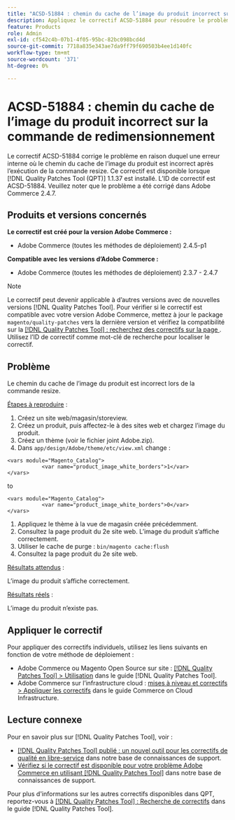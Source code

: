 ```yaml
---
title: "ACSD-51884 : chemin du cache de l’image du produit incorrect sur la commande de redimensionnement"
description: Appliquez le correctif ACSD-51884 pour résoudre le problème Adobe Commerce en raison duquel le chemin du cache de l’image du produit devient incorrect après l’exécution de la commande de redimensionnement.
feature: Products
role: Admin
exl-id: cf542c4b-07b1-4f05-95bc-82bc098bcd4d
source-git-commit: 7718a835e343ae7da9ff79f690503b4ee1d140fc
workflow-type: tm+mt
source-wordcount: '371'
ht-degree: 0%

---
```


# ACSD-51884 : chemin du cache de l’image du produit incorrect sur la commande de redimensionnement

Le correctif ACSD-51884 corrige le problème en raison duquel une erreur interne où le chemin du cache de l’image du produit est incorrect après l’exécution de la commande resize. Ce correctif est disponible lorsque [!DNL Quality Patches Tool (QPT)] 1.1.37 est installé. L’ID de correctif est ACSD-51884. Veuillez noter que le problème a été corrigé dans Adobe Commerce 2.4.7.

## Produits et versions concernés

**Le correctif est créé pour la version Adobe Commerce :**

* Adobe Commerce (toutes les méthodes de déploiement) 2.4.5-p1

**Compatible avec les versions d’Adobe Commerce :**

* Adobe Commerce (toutes les méthodes de déploiement) 2.3.7 - 2.4.7

>[!NOTE]
>
>Le correctif peut devenir applicable à d’autres versions avec de nouvelles versions [!DNL Quality Patches Tool]. Pour vérifier si le correctif est compatible avec votre version Adobe Commerce, mettez à jour le package `magento/quality-patches` vers la dernière version et vérifiez la compatibilité sur la [[!DNL Quality Patches Tool] : recherchez des correctifs sur la page ](https://experienceleague.adobe.com/tools/commerce-quality-patches/index.html?lang=fr). Utilisez l’ID de correctif comme mot-clé de recherche pour localiser le correctif.

## Problème

Le chemin du cache de l’image du produit est incorrect lors de la commande resize.

<u>Étapes à reproduire</u> :

1. Créez un site web/magasin/storeview.
1. Créez un produit, puis affectez-le à des sites web et chargez l’image du produit.
1. Créez un thème (voir le fichier joint Adobe.zip).
1. Dans `app/design/Adobe/theme/etc/view.xml` change :

```
<vars module="Magento_Catalog">
           <var name="product_image_white_borders">1</var>
</vars>
```

to

```
<vars module="Magento_Catalog">
           <var name="product_image_white_borders">0</var>
</vars>
```

1. Appliquez le thème à la vue de magasin créée précédemment.
1. Consultez la page produit du 2e site web. L’image du produit s’affiche correctement.
1. Utiliser le cache de purge :
   `bin/magento cache:flush`
1. Consultez la page produit du 2e site web.

<u>Résultats attendus</u> :

L’image du produit s’affiche correctement.

<u>Résultats réels</u> :

L’image du produit n’existe pas.

## Appliquer le correctif

Pour appliquer des correctifs individuels, utilisez les liens suivants en fonction de votre méthode de déploiement :

* Adobe Commerce ou Magento Open Source sur site : [[!DNL Quality Patches Tool] > Utilisation](https://experienceleague.adobe.com/docs/commerce-operations/tools/quality-patches-tool/usage.html?lang=fr) dans le guide [!DNL Quality Patches Tool].
* Adobe Commerce sur l’infrastructure cloud : [mises à niveau et correctifs > Appliquer les correctifs](https://experienceleague.adobe.com/docs/commerce-cloud-service/user-guide/develop/upgrade/apply-patches.html?lang=fr) dans le guide Commerce on Cloud Infrastructure.

## Lecture connexe

Pour en savoir plus sur [!DNL Quality Patches Tool], voir :

* [[!DNL Quality Patches Tool] publié : un nouvel outil pour les correctifs de qualité en libre-service](/help/announcements/adobe-commerce-announcements/magento-quality-patches-released-new-tool-to-self-serve-quality-patches.md) dans notre base de connaissances de support.
* [Vérifiez si le correctif est disponible pour votre problème Adobe Commerce en utilisant  [!DNL Quality Patches Tool]](/help/support-tools/patches-available-in-qpt-tool/check-patch-for-magento-issue-with-magento-quality-patches.md) dans notre base de connaissances de support.

Pour plus d&#39;informations sur les autres correctifs disponibles dans QPT, reportez-vous à [[!DNL Quality Patches Tool] : Recherche de correctifs](https://experienceleague.adobe.com/tools/commerce-quality-patches/index.html?lang=fr) dans le guide [!DNL Quality Patches Tool].
